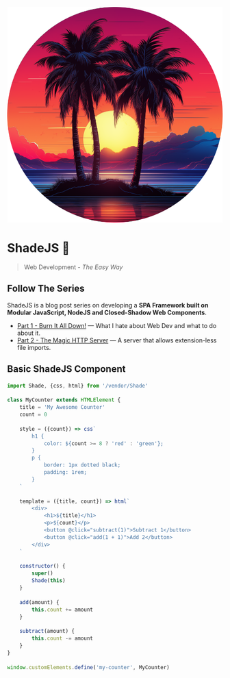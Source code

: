 <center>
    <img width="555px" src="docs/images/shadejs-logo-tiny.png">
</center>

# ShadeJS  🌴


> Web Development - _The Easy Way_


## Follow The Series

ShadeJS is a blog post series on developing a **SPA Framework built on Modular JavaScript, NodeJS and Closed-Shadow Web Components**.


- [Part 1 - Burn It All Down!](https://dev.to/f1lt3r/build-a-spa-framework-1-4jld) &mdash; What I hate about Web Dev and what to do about it.
- [Part 2 - The Magic HTTP Server](https://dev.to/f1lt3r/build-a-spa-framework-1-4jld) &mdash; A server that allows extension-less file imports.


## Basic ShadeJS Component 

```javascript
import Shade, {css, html} from '/vendor/Shade'

class MyCounter extends HTMLElement {
    title = 'My Awesome Counter'
    count = 0

    style = ({count}) => css`
        h1 {
            color: ${count >= 8 ? 'red' : 'green'};
        }
        p {
            border: 1px dotted black;
            padding: 1rem;
        }
    `

    template = ({title, count}) => html`
        <div>
            <h1>${title}</h1>
            <p>${count}</p>
            <button @click="subtract(1)">Subtract 1</button>
            <button @click="add(1 + 1)">Add 2</button>
        </div>
    `

    constructor() {
        super()
        Shade(this)
    }

    add(amount) {
        this.count += amount
    }

    subtract(amount) {
        this.count -= amount
    }
}

window.customElements.define('my-counter', MyCounter)
```